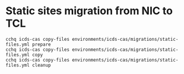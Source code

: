 # Static sites migration from NIC to TCL

```
cchq icds-cas copy-files environments/icds-cas/migrations/static-files.yml prepare
cchq icds-cas copy-files environments/icds-cas/migrations/static-files.yml copy
cchq icds-cas copy-files environments/icds-cas/migrations/static-files.yml cleanup
```

